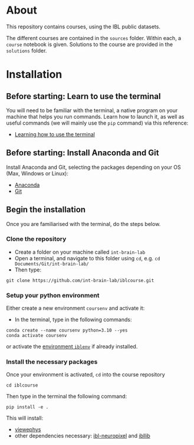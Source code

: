 # About
This repository contains courses, using the IBL public datasets.

The different courses are contained in the `sources` folder. Within each, a `course` notebook is given.
Solutions to the course are provided in the `solutions` folder.

# Installation

## Before starting:  Learn to use the terminal
You will need to be familiar with the terminal, a native program on your machine that helps you run commands. 
Learn how to launch it, as well as useful commands (we will mainly use the `pip` command) via this reference:
- [Learning how to use the terminal](https://realpython.com/terminal-commands/)

## Before starting:  Install Anaconda and Git
Install Anaconda and Git, selecting the packages depending on your OS (Max, Windows or Linux):
- [Anaconda](https://docs.anaconda.com/free/anaconda/install/index.html)
- [Git](https://git-scm.com/downloads)

## Begin the installation
Once you are familiarised with the terminal, do the steps below.

### Clone the repository
- Create a folder on your machine called `int-brain-lab`
- Open a terminal, and navigate to this folder using `cd`, e.g. `cd Documents/Git/int-brain-lab/` 
- Then type:
```
git clone https://github.com/int-brain-lab/iblcourse.git
```

### Setup your python environment
Either create a new environment `coursenv` and activate it:
- In the terminal, type in the following commands:

```
conda create --name coursenv python=3.10 --yes
conda activate coursenv
```

or activate the [environment `iblenv`](https://github.com/int-brain-lab/iblenv/blob/master/README.md) if already installed.

### Install the necessary packages
Once your environment is activated, `cd` into the course repository 
```
cd iblcourse
```

Then type in the terminal the following command:
```
pip install -e .
```

This will install:
- [viewephys](https://github.com/int-brain-lab/viewephys#installation )
- other dependencies necessary: [ibl-neuropixel](https://github.com/int-brain-lab/ibl-neuropixel/tree/main) and [ibllib](https://github.com/int-brain-lab/ibllib)
